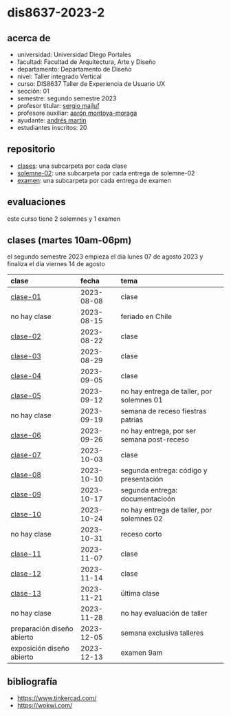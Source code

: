 # dis8637-2023-2

## acerca de

- universidad: Universidad Diego Portales
- facultad: Facultad de Arquitectura, Arte y Diseño
- departamento: Departamento de Diseño
- nivel: Taller integrado Vertical
- curso: DIS8637 Taller de Experiencia de Usuario UX
- sección: 01
- semestre: segundo semestre 2023
- profesor titular: [sergio majluf](https://github.com/sergiomajluf/)
- profesore auxiliar: [aarón montoya-moraga](https://github.com/montoyamoraga/)
- ayudante: [andrés martin](https://github.com/AndresMartinM/)
- estudiantes inscritos: 20

## repositorio

- [clases](./clases/): una subcarpeta por cada clase
- [solemne-02](./solemne-02/): una subcarpeta por cada entrega de solemne-02
- [examen](./examen/): una subcarpeta por cada entrega de examen

## evaluaciones

este curso tiene 2 solemnes y 1 examen

## clases (martes 10am-06pm)

el segundo semestre 2023 empieza el día lunes 07 de agosto 2023 y finaliza el día viernes 14 de agosto

| clase                        | fecha      | tema                                       |
| :--------------------------- | :--------- | :----------------------------------------- |
| [clase-01](clases/clase-01/) | 2023-08-08 | clase                                      |
| no hay clase                 | 2023-08-15 | feriado en Chile                           |
| [clase-02](clases/clase-02/) | 2023-08-22 | clase                                      |
| [clase-03](clases/clase-03/) | 2023-08-29 | clase                                      |
| [clase-04](clases/clase-04/) | 2023-09-05 | clase                                      |
| [clase-05](clases/clase-05/) | 2023-09-12 | no hay entrega de taller, por solemnes 01  |
| no hay clase                 | 2023-09-19 | semana de receso fiestras patrias          |
| [clase-06](clases/clase-06/) | 2023-09-26 | no hay entrega, por ser semana post-receso |
| [clase-07](clases/clase-07/) | 2023-10-03 | clase                                      |
| [clase-08](clases/clase-08/) | 2023-10-10 | segunda entrega: código y presentación     |
| [clase-09](clases/clase-09/) | 2023-10-17 | segunda entrega: documentacioón            |
| [clase-10](clases/clase-10/) | 2023-10-24 | no hay entrega de taller, por solemnes 02  |
| no hay clase                 | 2023-10-31 | receso corto                               |
| [clase-11](clases/clase-11/) | 2023-11-07 | clase                                      |
| [clase-12](clases/clase-12/) | 2023-11-14 | clase                                      |
| [clase-13](clases/clase-13/) | 2023-11-21 | última clase                               |
| no hay clase                 | 2023-11-28 | no hay evaluación de taller                |
| preparación diseño abierto   | 2023-12-05 | semana exclusiva talleres                  |
| exposición diseño abierto    | 2023-12-13 | examen 9am                                 |

## bibliografía

- https://www.tinkercad.com/
- https://wokwi.com/